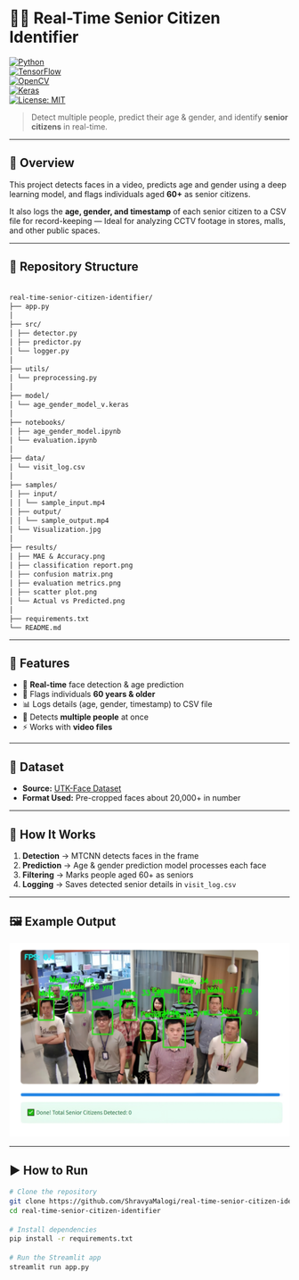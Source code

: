 # 👴👵 Real-Time Senior Citizen Identifier  

[![Python](https://img.shields.io/badge/Python-3.x-blue)](https://www.python.org/)  
[![TensorFlow](https://img.shields.io/badge/TensorFlow-2.x-orange)](https://www.tensorflow.org/)  
[![OpenCV](https://img.shields.io/badge/OpenCV-Computer%20Vision-green)](https://opencv.org/)  
[![Keras](https://img.shields.io/badge/Keras-Deep%20Learning-red)](https://keras.io/)           
[![License: MIT](https://img.shields.io/badge/License-MIT-yellow.svg)](https://opensource.org/licenses/MIT)  

> Detect multiple people, predict their age & gender, and identify **senior citizens** in real-time.  

---

## 📌 Overview  
This project detects faces in a video, predicts age and gender using a deep learning model, and flags individuals aged **60+** as senior citizens.  

It also logs the **age, gender, and timestamp** of each senior citizen to a CSV file for record-keeping — Ideal for analyzing CCTV footage in stores, malls, and other public spaces.

---

## 📂 Repository Structure

```

real-time-senior-citizen-identifier/
├── app.py
│
├── src/
│ ├── detector.py
│ ├── predictor.py
│ └── logger.py
│
├── utils/
│ └── preprocessing.py
│
├── model/
│ └── age_gender_model_v.keras
│
├── notebooks/
│ ├── age_gender_model.ipynb
│ └── evaluation.ipynb
│
├── data/
│ └── visit_log.csv
│
├── samples/
│ ├── input/
│ │ └── sample_input.mp4
│ ├── output/
│ │ └── sample_output.mp4
│ └── Visualization.jpg
│
├── results/
│ ├── MAE & Accuracy.png
│ ├── classification report.png
│ ├── confusion matrix.png
│ ├── evaluation metrics.png
│ ├── scatter plot.png
│ └── Actual vs Predicted.png
│
├── requirements.txt
└── README.md

```

---

## 🚀 Features  
- 🎥 **Real-time** face detection & age prediction  
- 🧓 Flags individuals **60 years & older**  
- 📊 Logs details (age, gender, timestamp) to CSV file 
- 👥 Detects **multiple people** at once  
- ⚡ Works with **video files**

---

## 📂 Dataset  
- **Source:** [UTK-Face Dataset](https://www.kaggle.com/datasets/jangedoo/utkface-new)  
- **Format Used:** Pre-cropped faces about 20,000+ in number  

---

## 📜 How It Works  
1. **Detection** → MTCNN detects faces in the frame  
2. **Prediction** → Age & gender prediction model processes each face  
3. **Filtering** → Marks people aged 60+ as seniors  
4. **Logging** → Saves detected senior details in `visit_log.csv`  

---

## 🖼 Example Output  

<img src="/samples/Visualization.jpg" alt="Sample Output" width="1200"/>

---

## ▶️ How to Run  
```bash
# Clone the repository
git clone https://github.com/ShravyaMalogi/real-time-senior-citizen-identifier.git
cd real-time-senior-citizen-identifier

# Install dependencies
pip install -r requirements.txt

# Run the Streamlit app
streamlit run app.py
